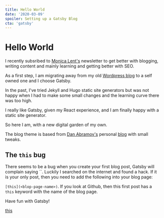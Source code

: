 ```yaml
---
title: Hello World
date: '2020-03-09'
spoiler: Setting up a Gatsby Blog
cta: 'gatsby'
---
```


# Hello World

I recently subsribed to [Monica Lent's](https://bloggingfordevs.com/) newsletter to get better with blogging, writing content and mainly learning and getting better with SEO.

As a first step, I am migrating away from my old [Wordpress blog](https://princiya777.wordpress.com) to a self owned one and I choose Gatsby.

In the past, I've tried Jekyll and Hugo static site generators but was not happy when I had to make some small changes and the learning curve there was too high.

I really like Gatsby, given my React experience, and I am finally happy with a static site generator.

So here I am, with a new digital garden of my own.

The blog theme is based from [Dan Abramov's](https://github.com/gaearon/overreacted.io) personal [blog](https://overreacted.io/) with small tweaks.

## The `this` bug

There seems to be a bug when you create your first blog post, Gatsby will complain saying ``. Luckily I searched on the internet and found a hack. If it is your only post, then you need to add the following into your blog page:

`[this](<blop-page-name>)`. If you look at Github, then this first post has a `this` keyword with the name of the blog page.

Have fun with Gatsby!

[this](/hello-world/)